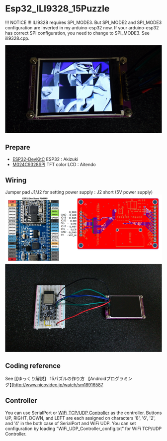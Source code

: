# Esp32_ILI9328_15Puzzle
!!! NOTICE !!!
ILI9328 requires SPI_MODE3. But SPI_MODE2 and SPI_MODE3 configuration are inverted in my arduino-esp32 now.
If your arduino-esp32 has correct SPI configuration, you need to change to SPI_MODE3. 
See ili9328.cpp.

![15Puzzle](doc/15Puzzle.jpg)

## Prepare
- [ESP32-DevKitC](http://akizukidenshi.com/catalog/g/gM-11819/) ESP32 : Akizuki
- [M024C9328SPI](http://www.aitendo.com/product/10944) TFT color LCD : Aitendo

## Wiring
Jumper pad J1/J2 for setting power supply : J2 short (5V power supply)
![wiring1](doc/wiring1.png)
![wiring2](doc/wiring2.jpeg)

## Coding reference
See [【ゆっくり解説】 15パズルの作り方 【Androidプログラミング】]http://www.nicovideo.jp/watch/sm18916587

## Controller
You can use SerialPort or [WiFi TCP/UDP Controller](https://play.google.com/store/apps/details?id=udpcontroller.nomal&hl=ja) as the controller. Buttons UP, RIGHT, DOWN, and LEFT are each assigned on characters '8', '6', '2', and '4' in the both case of SerialPort and WiFi UDP. You can set configuration by loading "WiFi_UDP_Controller_config.txt" for WiFi TCP/UDP Controller.
